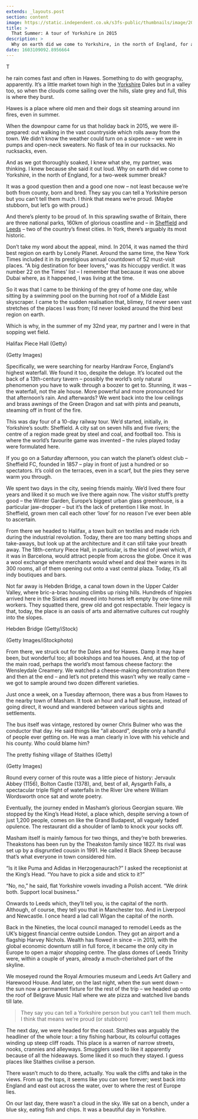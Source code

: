 ```yaml
--- 
extends: _layouts.post 
section: content 
image: https://static.independent.co.uk/s3fs-public/thumbnails/image/2020/06/19/16/hardraw-force.jpg 
title: > 
  That Summer: A tour of Yorkshire in 2015 
description: > 
  Why on earth did we come to Yorkshire, in the north of England, for a two-week summer break?They say you can tell a Yorkshire person but you can’t tell them much.Which is why, in the summer of my 32nd year, my partner and I were in that sopping wet field.Halifax Piece Hall (Getty) (Getty Images)Specifically, we were searching for nearby Hardraw Force, England’s highest waterfall.They say you can tell a Yorkshire person but you can’t tell them much. 
date: 1603109092.8956664 
--- 
```

<div><p class="sc-pHJJA iocNwz above-article-prompt-donations"></p><p class="sc-qPyvj qchtz">T</p><p>he rain comes fast and often in Hawes. Something to do with geography, apparently. It&#8217;s a little market town high in the <a href="/topic/Yorkshire" class="body-link">Yorkshire</a> Dales but in a valley too, so when the clouds come sailing over the hills, slate grey and full, this is where they burst.</p><p>Hawes is a place where old men and their dogs sit steaming around inn fires, even in summer.</p><p>When the downpour came for us that holiday back in 2015, we were ill-prepared: out walking in the vast countryside which rolls away from the town. We didn&#8217;t know the weather could turn on a sixpence &#8211; we were in pumps and open-neck sweaters. No flask of tea in our rucksacks. No rucksacks, even.</p><p></p><p id="article-im-prompt"></p><p>And as we got thoroughly soaked, I knew what she, my partner, was thinking. I knew because she said it out loud. Why on earth did we come to Yorkshire, in the north of England, for a two-week summer break?</p><p></p><p>It was a good question then and a good one now &#8211; not least because we&#8217;re both from county, born and bred. They say you can tell a Yorkshire person but you can&#8217;t tell them much. I think that means we&#8217;re proud. (Maybe stubborn, but let&#8217;s go with proud.)</p><p>And there&#8217;s plenty to be proud of. In this sprawling swathe of Britain, there are three national parks, 160km of glorious coastline and &#8211; in <a href="/topic/Sheffield" class="body-link">Sheffield</a> and <a href="/topic/Leeds" class="body-link">Leeds</a> &#8211; two of the country&#8217;s finest cities. In York, there&#8217;s arguably its most historic. </p><p></p><p>Don&#8217;t take my word about the appeal, mind. In 2014, it was named the third best region on earth by Lonely Planet. Around the same time, the New York Times included it in its prestigious annual countdown of 52 must-visit places. &#8220;A big destination for beer lovers,&#8221; was its hiccuppy verdict. It was number 22 on the Times&#8217; list &#8211; I remember that because it was one above Dubai where, as it happened, I was living at the time. </p><p>So it was that I came to be thinking of the grey of home one day, while sitting by a swimming pool on the burning hot roof of a Middle East skyscraper. I came to the sudden realisation that, blimey, I&#8217;d never seen vast stretches of the places I was from; I&#8217;d never looked around the third best region on earth.</p><p id="taboola-carousel-thumbnails"></p><p>Which is why, in the summer of my 32nd year, my partner and I were in that sopping wet field.</p><p>Halifax Piece Hall (Getty)</p><p class="sc-pRFZy iIPyzR copyright">(Getty Images)</p><p>Specifically, we were searching for nearby Hardraw Force, England&#8217;s highest waterfall. We found it too, despite the deluge. It&#8217;s located out the back of a 13th-century tavern &#8211; possibly the world&#8217;s only natural phenomenon you have to walk through a boozer to get to. Stunning, it was &#8211; the waterfall, not the ale house. More powerful and more pronounced for that afternoon&#8217;s rain. And afterwards? We went back into the low ceilings and brass awnings of the Green Dragon and sat with pints and peanuts, steaming off in front of the fire.</p><p>This was day four of a 10-day railway tour. We&#8217;d started, initially, in Yorkshire&#8217;s south: Sheffield. A city sat on seven hills and five rivers; the centre of a region made great by steel and coal, and football too. This is where the world&#8217;s favourite game was invented &#8211; the rules played today were formulated here. </p><p>If you go on a Saturday afternoon, you can watch the planet&#8217;s oldest club &#8211; Sheffield FC, founded in 1857 &#8211; play in front of just a hundred or so spectators. It&#8217;s cold on the terraces, even in a scarf, but the pies they serve warm you through.</p><p>We spent two days in the city, seeing friends mainly. We&#8217;d lived there four years and liked it so much we live there again now. The visitor stuff&#8217;s pretty good &#8211; the Winter Garden, Europe&#8217;s biggest urban glass greenhouse, is a particular jaw-dropper &#8211; but it&#8217;s the lack of pretention I like most. In Sheffield, grown men call each other &#8216;love&#8217; for no reason I&#8217;ve ever been able to ascertain.</p><p>From there we headed to Halifax, a town built on textiles and made rich during the industrial revolution. Today, there are too many betting shops and take-aways, but look up at the architecture and it can still take your breath away. The 18th-century Piece Hall, in particular, is the kind of jewel which, if it was in Barcelona, would attract people from across the globe. Once it was a wool exchange where merchants would wheel and deal their wares in its 300 rooms, all of them opening out onto a vast central plaza. Today, it&#8217;s all indy boutiques and bars.</p><p></p><p>Not far away is Hebden Bridge, a canal town down in the Upper Calder Valley, where bric-a-brac housing climbs up rising hills. Hundreds of hippies arrived here in the Sixties and moved into homes left empty by one-time mill workers. They squatted there, grew old and got respectable. Their legacy is that, today, the place is an oasis of arts and alternative cultures cut roughly into the slopes. </p><p>Hebden Bridge (Getty/iStock)</p><p class="sc-pRFZy iIPyzR copyright">(Getty Images/iStockphoto)</p><p>From there, we struck out for the Dales and for Hawes. Damp it may have been, but wonderful too; all bookshops and tea houses. And, at the top of the main road, perhaps the world&#8217;s most famous cheese factory: the Wensleydale Creamery. We watched a cheese-making demonstration there and then at the end &#8211; and let&#8217;s not pretend this wasn&#8217;t why we really came &#8211; we got to sample around two dozen different varieties. </p><p></p><p>Just once a week, on a Tuesday afternoon, there was a bus from Hawes to the nearby town of Masham. It took an hour and a half because, instead of going direct, it wound and wandered between various sights and settlements.</p><p>The bus itself was vintage, restored by owner Chris Bulmer who was the conductor that day. He said things like &#8220;all aboard&#8221;, despite only a handful of people ever getting on. He was a man clearly in love with his vehicle and his county. Who could blame him?</p><p>The pretty fishing village of Staithes (Getty)</p><p class="sc-pRFZy iIPyzR copyright">(Getty Images)</p><p>Round every corner of this route was a little piece of history: Jervaulx Abbey (1156), Bolton Castle (1378), and, best of all, Aysgarth Falls, a spectacular triple flight of waterfalls in the River Ure where William Wordsworth once sat and wrote poetry.</p><p>Eventually, the journey ended in Masham&#8217;s glorious Georgian square. We stopped by the King&#8217;s Head Hotel, a place which, despite serving a town of just 1,200 people, comes on like the Grand Budapest, all vaguely faded opulence. The restaurant did a shoulder of lamb to knock your socks off.</p><p></p><p>Masham itself is mainly famous for two things, and they&#8217;re both breweries. Theakstons has been run by the Theakston family since 1827. Its rival was set up by a disgruntled cousin in 1991. He called it Black Sheep because that&#8217;s what everyone in town considered him.</p><p>&#8220;Is it like Puma and Adidas in Herzogenaurach?&#8221; I asked the receptionist at the King&#8217;s Head. &#8220;You have to pick a side and stick to it?&#8221;</p><p>&#8220;No, no,&#8221; he said, flat Yorkshire vowels invading a Polish accent. &#8220;We drink both. Support local business.&#8221;</p><p>Onwards to Leeds which, they&#8217;ll tell you, is the capital of the north. Although, of course, they tell you that in Manchester too. And in Liverpool and Newcastle. I once heard a lad call Wigan the capital of the north.</p><p></p><p>Back in the Nineties, the local council managed to remodel Leeds as the UK&#8217;s biggest financial centre outside London. They got an airport and a flagship Harvey Nichols. Wealth has flowed in since &#8211; in 2013, with the global economic downturn still in full force, it became the only city in Europe to open a major shopping centre. The glass domes of Leeds Trinity were, within a couple of years, already a much-cherished part of the skyline.</p><p>We moseyed round the Royal Armouries museum and Leeds Art Gallery and Harewood House. And later, on the last night, when the sun went down &#8211; the sun now a permanent fixture for the rest of the trip &#8211; we headed up onto the roof of Belgrave Music Hall where we ate pizza and watched live bands till late. </p><p class="sc-pTSbw gOmWnw">

</p><blockquote><p>They say you can tell a Yorkshire person but you can&#8217;t tell them much. I think that means we&#8217;re proud (or stubborn)</p></blockquote><p>The next day, we were headed for the coast. Staithes was arguably the headliner of the whole tour: a tiny fishing harbour, its colourful cottages winding up steep cliff roads. This place is a warren of narrow streets, nooks, crannies and alleyways. Smugglers used to like it apparently because of all the hideaways. Some liked it so much they stayed. I guess places like Staithes civilise a person.</p><p>There wasn&#8217;t much to do there, actually. You walk the cliffs and take in the views. From up the tops, it seems like you can see forever; west back into England and east out across the water, over to where the rest of Europe lies.</p><p></p><p>On our last day, there wasn&#8217;t a cloud in the sky. We sat on a bench, under a blue sky, eating fish and chips. It was a beautiful day in Yorkshire.</p></div>